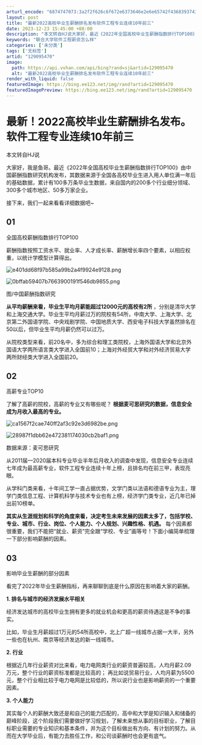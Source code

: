 ```yaml
---
arturl_encode: "6874747073:3a2f2f626c6f672e6373646e2e6e65742f43683937434b642f:61727469636c652f64657461696c732f313239303935343730"
layout: post
title: "最新2022高校毕业生薪酬排名发布软件工程专业连续10年前三"
date: 2023-12-23 15:45:00 +08:00
description: "本文转自HJ说大家好，最近《2022年全国高校毕业生薪酬指数排行TOP100》由中国"
keywords: "联合大学软件工程薪资怎么样"
categories: ['未分类']
tags: ['无标签']
artid: "129095470"
image:
  path: https://api.vvhan.com/api/bing?rand=sj&artid=129095470
  alt: "最新2022高校毕业生薪酬排名发布软件工程专业连续10年前三"
render_with_liquid: false
featuredImage: https://bing.ee123.net/img/rand?artid=129095470
featuredImagePreview: https://bing.ee123.net/img/rand?artid=129095470
---
```


# 最新！2022高校毕业生薪酬排名发布。软件工程专业连续10年前三

本文转自HJ说

大家好，我是鱼哥。最近《2022年全国高校毕业生薪酬指数排行TOP100》由中国薪酬指数研究机构发布，其数据来源于全国各高校毕业生进入用人单位满一年后的基础数据，累计有100多万条毕业生数据，来自国内的200多个行业细分领域、300多个城市地区、50多万家企业。

接下来，我们一起来看看详细数据吧~

## 01

全国高校薪酬指数排行TOP100

薪酬指数按照工资水平、就业率、人才成长率、薪酬增长率四个要素，以相应权重，以统计学模型计算得出。

![e401dd68f97b585a99b2a4f9924e9128.png](https://i-blog.csdnimg.cn/blog_migrate/522545f7b199b394dfa2f4903bf9801b.png)

![0bffab59407b7663900191f546db9855.png](https://i-blog.csdnimg.cn/blog_migrate/85ad60e93609eb1bf4f0b4070147f0c6.png)

图/中国薪酬指数研究

**从平均薪酬来看，毕业生平均月薪能超过12000元的高校有2所**
，分别是清华大学和上海交通大学。毕业生平均月薪过万的院校有54所，中南大学、上海大学、北京第二外国语学院、中央戏剧学院、中国地质大学、西安电子科技大学虽然排名在50以后，但毕业生平均月薪仍然可以过万。

从院校类型来看，前20名中，多为综合和理工类院校，上海外国语大学和北京外国语大学两所语言类大学进入全国前10；上海对外经贸大学和对外经济贸易大学两所财经类大学进入全国前20。

## 02

高薪专业TOP10

了解了高薪的院校，高薪的专业又有哪些呢？
**根据麦可思研究的数据，信息安全成为月收入最高的专业。**

![ca1567f2cae740ff2af3c92e3d6982be.png](https://i-blog.csdnimg.cn/blog_migrate/c8d516683460799a24d7b733d0ce6d99.png)

![28987f1dbb62e472381174030cb2baf1.png](https://i-blog.csdnimg.cn/blog_migrate/af5d6d8027e11e5b43d0a69812c29c4c.png)

数据来源：麦可思研究

从2011届—2020届本科专业毕业半年后月收入的调查中发现，信息安全专业连续七年成为最高薪专业，软件工程专业连续十年上榜，且排名均在前三甲，表现亮眼。

从学科门类来看，十年间工学一直占据优势，文学门类以法语和德语专业为主，理学门类信息工程、计算机科学与技术专业也有上榜，经济学门类专业，近几年已掉出前10榜单。

**其实从生涯规划和科学的角度来看，决定考生未来发展的因素太多了，包括学校、专业、城市、行业、岗位、个人能力、个人规划、兴趣性格、机遇。**
每个因素都很重要，我们不能把“就业、薪资”完全跟“学校、专业”画等号！下面小编简单梳理一下部分影响薪酬的因素。

## 03

影响毕业生薪酬的部分因素

看完了2022年毕业生薪酬指标，再来聊聊到底是什么原因在影响着大家的薪酬。

**1. 排名与城市的经济发展水平相关**

经济发达城市的高校毕业生拥有更多的就业机会和更高的薪资待遇这是不争的事实。

比如，毕业生月薪超过1万元的54所高校中，北上广超一线城市占据一大半，另外一些也在杭州、南京等经济发达的新一线城市。

**2. 行业**

根据近几年行业薪资对比来看，电力电网类行业的薪资普遍较高，人均月薪2.09万元，整个行业的薪资标准都是比较高的； 再比如说贸易行业，人均月薪为5500元，整个行业相比较于电力电网是比较低的，所以说行业也是影响薪资的一个重要因素。

**3. 个人能力**

其实每个人的薪酬大致还是和自己的能力匹配的，高中和大学是知识输入和储备的巅峰阶段，这个阶段我们需要做好学习规划，了解未来想从事的目标职业，了解目标职业需要的专业知识和基本条件，并为这个目标做出有方向、有计划的努力。从而在大学毕业后，有能力去胜任工作，和公司谈薪酬时也会更有底气。